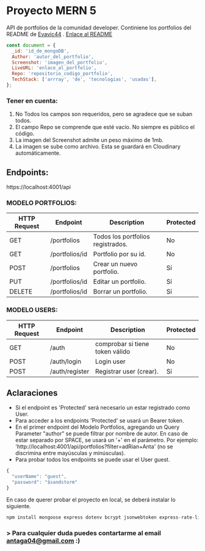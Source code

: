 # Proyecto MERN 5

API de portfolios de la comunidad developer. Continiene los portfolios del README de <a href="https://github.com/Evavic44">Evavic44</a>
. <a href="https://github.com/Evavic44/portfolio-ideas">Enlace al README</a>

```javascript
const document = {
  _id: 'id_de_mongoDB',
  Author: 'autor_del_portfolio',
  Screenshot: 'imagen_del_portfolio',
  LiveURL: 'enlace_al_portfolio',
  Repo: 'repositorio_codigo_portfolio',
  TechStack: ['arrray', 'de', 'tecnologias', 'usadas'],
};
```

### Tener en cuenta:

1. No Todos los campos son requeridos, pero se agradece que se suban todos.
2. El campo Repo se comprende que esté vacío. No siempre es público el código.
3. La imagen del Screenshot admite un peso máximo de 1mb.
4. La imagen se sube como archivo. Esta se guardará en Cloudinary automáticamente.

## Endpoints:

https://localhost:4001/api

### MODELO PORTFOLIOS:

| HTTP Request | Endpoint       | Description                       | Protected |
| ------------ | -------------- | --------------------------------- | --------- |
| GET          | /portfolios    | Todos los portfolios registrados. | No        |
| GET          | /portfolios/id | Portfolio por su id.              | No        |
| POST         | /portfolios    | Crear un nuevo portfolio.         | Sí        |
| PUT          | /portfolios/id | Editar un portfolio.              | Sí        |
| DELETE       | /portfolios/id | Borrar un portfolio.              | Sí        |

### MODELO USERS:

| HTTP Request | Endpoint       | Description                     | Protected |
| ------------ | -------------- | ------------------------------- | --------- |
| GET          | /auth          | comprobar si tiene token válido | No        |
| POST         | /auth/login    | Login user                      | No        |
| POST         | /auth/register | Registrar user (crear).         | Sí        |

## Aclaraciones

- Si el endpoint es 'Protected' será necesario un estar registrado como User.
- Para acceder a los endpoints 'Protected' se usará un Bearer token.
- En el primer endpoint del Modelo Portfolios, agregando un Query Parameter "author" se puede filtrar por nombre de autor. En caso de estar separado por SPACE, se usará un '+' en el parámetro. Por ejemplo: 'http://localhost:4001/api/portfolios?filter=adRian+Anta' (no se discrimina entre mayúsculas y minúsculas).
- Para probar todos los endpoints se puede usar el User guest.

```javascript
{
  "userName": "guest",
  "password": "$sandstorm"
}
```

En caso de querer probar el proyecto en local, se deberá instalar lo siguiente.

```javascript
npm install mongoose express dotenv bcrypt jsonwebtoken express-rate-limit cors cloudinary multer multer-storage-cloudinary
```

### > Para cualquier duda puedes contartarme al email antaga04@gmail.com :)
